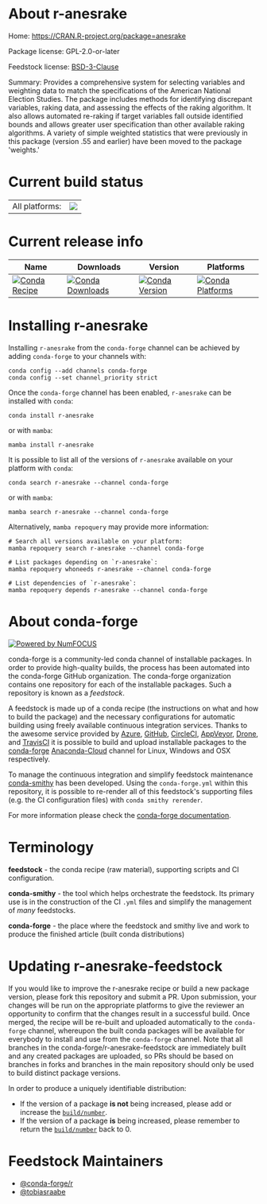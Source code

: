 About r-anesrake
================

Home: https://CRAN.R-project.org/package=anesrake

Package license: GPL-2.0-or-later

Feedstock license: [BSD-3-Clause](https://github.com/conda-forge/r-anesrake-feedstock/blob/main/LICENSE.txt)

Summary: Provides a comprehensive system for selecting variables and weighting data to match the specifications of the American National Election Studies. The package includes methods for identifying discrepant variables, raking data, and assessing the effects of the raking algorithm. It also allows automated re-raking if target variables fall outside identified bounds and allows greater user specification than other available raking algorithms. A variety of simple weighted statistics that were previously in this package (version .55 and earlier) have been moved to the package 'weights.'

Current build status
====================


<table><tr><td>All platforms:</td>
    <td>
      <a href="https://dev.azure.com/conda-forge/feedstock-builds/_build/latest?definitionId=12073&branchName=main">
        <img src="https://dev.azure.com/conda-forge/feedstock-builds/_apis/build/status/r-anesrake-feedstock?branchName=main">
      </a>
    </td>
  </tr>
</table>

Current release info
====================

| Name | Downloads | Version | Platforms |
| --- | --- | --- | --- |
| [![Conda Recipe](https://img.shields.io/badge/recipe-r--anesrake-green.svg)](https://anaconda.org/conda-forge/r-anesrake) | [![Conda Downloads](https://img.shields.io/conda/dn/conda-forge/r-anesrake.svg)](https://anaconda.org/conda-forge/r-anesrake) | [![Conda Version](https://img.shields.io/conda/vn/conda-forge/r-anesrake.svg)](https://anaconda.org/conda-forge/r-anesrake) | [![Conda Platforms](https://img.shields.io/conda/pn/conda-forge/r-anesrake.svg)](https://anaconda.org/conda-forge/r-anesrake) |

Installing r-anesrake
=====================

Installing `r-anesrake` from the `conda-forge` channel can be achieved by adding `conda-forge` to your channels with:

```
conda config --add channels conda-forge
conda config --set channel_priority strict
```

Once the `conda-forge` channel has been enabled, `r-anesrake` can be installed with `conda`:

```
conda install r-anesrake
```

or with `mamba`:

```
mamba install r-anesrake
```

It is possible to list all of the versions of `r-anesrake` available on your platform with `conda`:

```
conda search r-anesrake --channel conda-forge
```

or with `mamba`:

```
mamba search r-anesrake --channel conda-forge
```

Alternatively, `mamba repoquery` may provide more information:

```
# Search all versions available on your platform:
mamba repoquery search r-anesrake --channel conda-forge

# List packages depending on `r-anesrake`:
mamba repoquery whoneeds r-anesrake --channel conda-forge

# List dependencies of `r-anesrake`:
mamba repoquery depends r-anesrake --channel conda-forge
```


About conda-forge
=================

[![Powered by
NumFOCUS](https://img.shields.io/badge/powered%20by-NumFOCUS-orange.svg?style=flat&colorA=E1523D&colorB=007D8A)](https://numfocus.org)

conda-forge is a community-led conda channel of installable packages.
In order to provide high-quality builds, the process has been automated into the
conda-forge GitHub organization. The conda-forge organization contains one repository
for each of the installable packages. Such a repository is known as a *feedstock*.

A feedstock is made up of a conda recipe (the instructions on what and how to build
the package) and the necessary configurations for automatic building using freely
available continuous integration services. Thanks to the awesome service provided by
[Azure](https://azure.microsoft.com/en-us/services/devops/), [GitHub](https://github.com/),
[CircleCI](https://circleci.com/), [AppVeyor](https://www.appveyor.com/),
[Drone](https://cloud.drone.io/welcome), and [TravisCI](https://travis-ci.com/)
it is possible to build and upload installable packages to the
[conda-forge](https://anaconda.org/conda-forge) [Anaconda-Cloud](https://anaconda.org/)
channel for Linux, Windows and OSX respectively.

To manage the continuous integration and simplify feedstock maintenance
[conda-smithy](https://github.com/conda-forge/conda-smithy) has been developed.
Using the ``conda-forge.yml`` within this repository, it is possible to re-render all of
this feedstock's supporting files (e.g. the CI configuration files) with ``conda smithy rerender``.

For more information please check the [conda-forge documentation](https://conda-forge.org/docs/).

Terminology
===========

**feedstock** - the conda recipe (raw material), supporting scripts and CI configuration.

**conda-smithy** - the tool which helps orchestrate the feedstock.
                   Its primary use is in the construction of the CI ``.yml`` files
                   and simplify the management of *many* feedstocks.

**conda-forge** - the place where the feedstock and smithy live and work to
                  produce the finished article (built conda distributions)


Updating r-anesrake-feedstock
=============================

If you would like to improve the r-anesrake recipe or build a new
package version, please fork this repository and submit a PR. Upon submission,
your changes will be run on the appropriate platforms to give the reviewer an
opportunity to confirm that the changes result in a successful build. Once
merged, the recipe will be re-built and uploaded automatically to the
`conda-forge` channel, whereupon the built conda packages will be available for
everybody to install and use from the `conda-forge` channel.
Note that all branches in the conda-forge/r-anesrake-feedstock are
immediately built and any created packages are uploaded, so PRs should be based
on branches in forks and branches in the main repository should only be used to
build distinct package versions.

In order to produce a uniquely identifiable distribution:
 * If the version of a package **is not** being increased, please add or increase
   the [``build/number``](https://docs.conda.io/projects/conda-build/en/latest/resources/define-metadata.html#build-number-and-string).
 * If the version of a package **is** being increased, please remember to return
   the [``build/number``](https://docs.conda.io/projects/conda-build/en/latest/resources/define-metadata.html#build-number-and-string)
   back to 0.

Feedstock Maintainers
=====================

* [@conda-forge/r](https://github.com/conda-forge/r/)
* [@tobiasraabe](https://github.com/tobiasraabe/)

